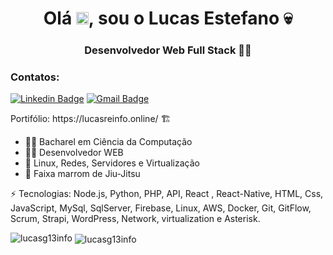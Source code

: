 <h1 align="center">Olá <img src="https://raw.githubusercontent.com/kaueMarques/kaueMarques/master/hi.gif" width="20px">, sou o  Lucas Estefano 💀</h1>
<h3 align="center">Desenvolvedor Web Full Stack 👨‍💻</h3>


<h3>Contatos:</h3> 

[![Linkedin Badge](https://img.shields.io/badge/-lucasg13info-blue?style=flat-square&logo=Linkedin&logoColor=white&link=https://www.linkedin.com/in/lucas-rodrigues-estefano-ab96bb146/)](https://www.linkedin.com/in/lucas-rodrigues-estefano-ab96bb146/) 
[![Gmail Badge](https://img.shields.io/badge/-lucccasestefano1@gmail.com-c14438?style=flat-square&logo=Gmail&logoColor=white&link=mailto:lucccasestefano1@gmail.com)](mailto:lucccasestefano1@gmail.com)

<p>Portifólio: https://lucasreinfo.online/ 🏗️</p>


- 👨‍🎓 Bacharel em Ciência da Computação
- 👨‍💻 Desenvolvedor WEB
- 🐧 Linux, Redes, Servidores e Virtualização  
- 🥋 Faixa marrom de Jiu-Jitsu

⚡ Tecnologias: Node.js, Python, PHP, API, React , React-Native, HTML, Css, JavaScript, MySql, SqlServer, Firebase, Linux, AWS, Docker, Git, GitFlow, Scrum, Strapi, WordPress, Network, virtualization e Asterisk.

<img src="https://komarev.com/ghpvc/?username=lucasg13info" alt="lucasg13info"/>
<img align="center" src="https://github-readme-stats.vercel.app/api?username=lucasg13info&show_icons=true" alt="lucasg13info"/> 
